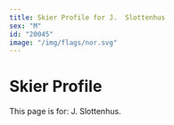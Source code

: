 ```yaml
---
title: Skier Profile for J.  Slottenhus
sex: "M"
id: "20045"
image: "/img/flags/nor.svg" 
---
```


# Skier Profile

This page is for: J.  Slottenhus.
    